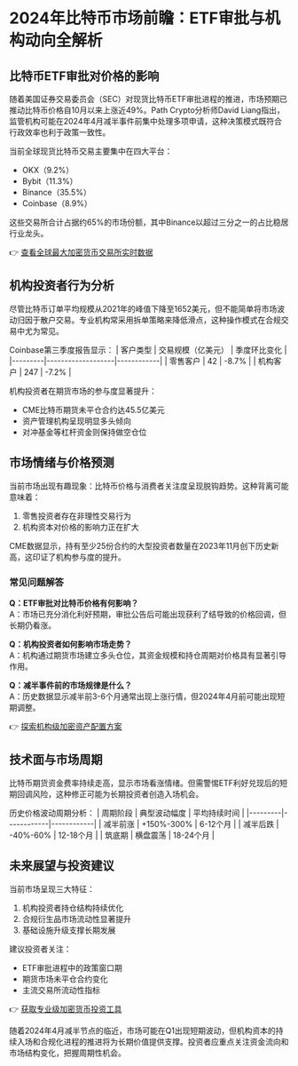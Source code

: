# 2024年比特币市场前瞻：ETF审批与机构动向全解析

## 比特币ETF审批对价格的影响
随着美国证券交易委员会（SEC）对现货比特币ETF审批进程的推进，市场预期已推动比特币价格自10月以来上涨近49%。Path Crypto分析师David Liang指出，监管机构可能在2024年4月减半事件前集中处理多项申请，这种决策模式既符合行政效率也利于政策一致性。

当前全球现货比特币交易主要集中在四大平台：
- OKX（9.2%）
- Bybit（11.3%）
- Binance（35.5%）
- Coinbase（8.9%）

这些交易所合计占据约65%的市场份额，其中Binance以超过三分之一的占比稳居行业龙头。

👉 [查看全球最大加密货币交易所实时数据](https://bit.ly/okx_welcome)

## 机构投资者行为分析
尽管比特币订单平均规模从2021年的峰值下降至1652美元，但不能简单将市场波动归因于散户交易。专业机构常采用拆单策略来降低滑点，这种操作模式在合规交易中尤为常见。

Coinbase第三季度报告显示：
| 客户类型 | 交易规模（亿美元） | 季度环比变化 |
|---------|-------------------|------------|
| 零售客户 | 42                | -8.7%      |
| 机构客户 | 247               | -7.2%      |

机构投资者在期货市场的参与度显著提升：
- CME比特币期货未平仓合约达45.5亿美元
- 资产管理机构呈现明显多头倾向
- 对冲基金等杠杆资金则保持做空仓位

## 市场情绪与价格预测
当前市场出现有趣现象：比特币价格与消费者关注度呈现脱钩趋势。这种背离可能意味着：
1. 零售投资者存在非理性交易行为
2. 机构资本对价格的影响力正在扩大

CME数据显示，持有至少25份合约的大型投资者数量在2023年11月创下历史新高，这印证了机构参与度的提升。

### 常见问题解答
**Q：ETF审批对比特币价格有何影响？**  
A：市场已充分消化利好预期，审批公告后可能出现获利了结导致的价格回调，但长期仍看涨。

**Q：机构投资者如何影响市场走势？**  
A：机构通过期货市场建立多头仓位，其资金规模和持仓周期对价格具有显著引导作用。

**Q：减半事件前的市场规律是什么？**  
A：历史数据显示减半前3-6个月通常出现上涨行情，但2024年4月前可能出现短期调整。

👉 [探索机构级加密资产配置方案](https://bit.ly/okx_welcome)

## 技术面与市场周期
比特币期货资金费率持续走高，显示市场看涨情绪。但需警惕ETF利好兑现后的短期回调风险，这种修正可能为长期投资者创造入场机会。

历史价格波动周期分析：
| 周期阶段 | 典型波动幅度 | 平均持续时间 |
|---------|------------|------------|
| 减半前涨 | +150%-300% | 6-12个月   |
| 减半后跌 | -40%-60%   | 12-18个月  |
| 筑底期   | 横盘震荡   | 18-24个月  |

## 未来展望与投资建议
当前市场呈现三大特征：
1. 机构投资者持仓结构持续优化
2. 合规衍生品市场流动性显著提升
3. 基础设施升级支撑长期发展

建议投资者关注：
- ETF审批进程中的政策窗口期
- 期货市场未平仓合约变化
- 主流交易所流动性指标

👉 [获取专业级加密货币投资工具](https://bit.ly/okx_welcome)

随着2024年4月减半节点的临近，市场可能在Q1出现短期波动，但机构资本的持续入场和合规化进程的推进将为长期价值提供支撑。投资者应重点关注资金流向和市场结构变化，把握周期性机会。